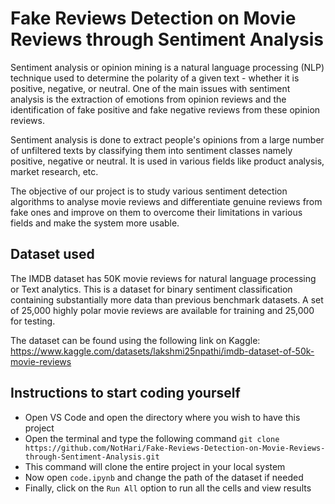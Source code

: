 # Fake Reviews Detection on Movie Reviews through Sentiment Analysis

Sentiment analysis or opinion mining is a natural language processing (NLP) technique used to determine the polarity of a given text - whether it is positive, negative, or neutral. One of the main issues with sentiment analysis is the extraction of emotions from opinion reviews and the identification of fake positive and fake negative reviews from these opinion reviews.

Sentiment analysis is done to extract people's opinions from a large number of unfiltered texts by classifying them into sentiment classes namely positive, negative or neutral. It is used in various fields like product analysis, market research, etc. 

The objective of our project is to study various sentiment detection algorithms to analyse movie reviews and differentiate genuine reviews from fake ones and improve on them to overcome their limitations in various fields and make the system more usable.

## Dataset used

The IMDB dataset has 50K movie reviews for natural language processing or Text analytics. This is a dataset for binary sentiment classification containing substantially more data than previous benchmark datasets. A set of 25,000 highly polar movie reviews are available for training and 25,000 for testing. 

The dataset can be found using the following link on Kaggle: https://www.kaggle.com/datasets/lakshmi25npathi/imdb-dataset-of-50k-movie-reviews

## Instructions to start coding yourself

- Open VS Code and open the directory where you wish to have this project
- Open the terminal and type the following command `git clone https://github.com/NotHari/Fake-Reviews-Detection-on-Movie-Reviews-through-Sentiment-Analysis.git`
- This command will clone the entire project in your local system
- Now open `code.ipynb` and change the path of the dataset if needed
- Finally, click on the `Run All` option to run all the cells and view results

